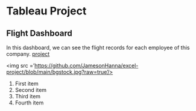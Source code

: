 # Tableau Project
## Flight Dashboard
In this dashboard, we can see the flight records for each employee of this company.
<a href="https://www.google.com">project</a>

<img src =’https://github.com/JamesonHanna/excel-project/blob/main/bgstock.jpg?raw=true’/>

<ol>
  <li>First item</li>
  <li>Second item</li>
  <li>Third item</li>
  <li>Fourth item</li>
</ol>
